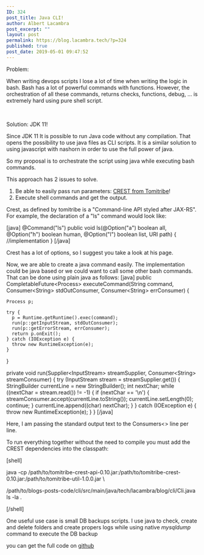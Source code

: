 ```yaml
---
ID: 324
post_title: Java CLI!
author: Albert Lacambra
post_excerpt: ""
layout: post
permalink: https://blog.lacambra.tech/?p=324
published: true
post_date: 2019-05-01 09:47:52
---
```

Problem:

When writing devops scripts I lose a lot of time when writing the logic in bash. Bash has a lot of powerful commands with functions. However, the orchestration of all these commands, returns checks, functions, debug, ... is extremely hard using pure shell script.

&nbsp;

Solution: JDK 11!

Since JDK 11 It is possible to run Java code without any compilation. That opens the possibility to use java files as CLI scripts. It is a similar solution to using javascript with nashorn in order to use the full power of java.

So my proposal is to orchestrate the script using java while executing bash commands.

This approach has 2 issues to solve.
<ol>
 	<li>Be able to easily pass run parameters: <a href="https://github.com/tomitribe/crest">CREST from Tomitribe</a>!</li>
 	<li>Execute shell commands and get the output.</li>
</ol>


Crest, as defined by tomitribe is a "Command-line API styled after JAX-RS". For example, the declaration of a "ls" command would look like:

[java]
 @Command(&quot;ls&quot;)
  public void ls(@Option(&quot;a&quot;) boolean all, @Option(&quot;h&quot;) boolean human, @Option(&quot;l&quot;) boolean list, URI path) {
   //implementation
  }
[/java]

Crest has a lot of options, so I suggest you take a look at his page.

Now, we are able to create a java command easily. The implementation could be java based or we could want to call some other bash commands.
That can be done using plain java as follows:
[java]
public CompletableFuture&lt;Process&gt; executeCommand(String command, Consumer&lt;String&gt; stdOutConsumer, Consumer&lt;String&gt; errConsumer) {

    Process p;

    try {
      p = Runtime.getRuntime().exec(command);
      run(p::getInputStream, stdOutConsumer);
      run(p::getErrorStream, errConsumer);
      return p.onExit();
    } catch (IOException e) {
      throw new RuntimeException(e);
    }
  }

private void run(Supplier&lt;InputStream&gt; streamSupplier, Consumer&lt;String&gt; streamConsumer) {
    try (InputStream stream = streamSupplier.get()) {
      StringBuilder currentLine = new StringBuilder();
      int nextChar;
      while ((nextChar = stream.read()) != -1) {
        if (nextChar == '\n') {
          streamConsumer.accept(currentLine.toString());
          currentLine.setLength(0);
          continue;
        }
        currentLine.append((char) nextChar);
      }
    } catch (IOException e) {
      throw new RuntimeException(e);
    }
  }
[/java]

Here, I am passing the standard output text to the Consumers<> line per line. 

To run everything together without the need to compile you must add the CREST dependencies into the classpath:

[shell]

java -cp /path/to/tomitribe-crest-api-0.10.jar:/path/to/tomitribe-crest-0.10.jar:/path/to/tomitribe-util-1.0.0.jar \

/path/to/blogs-posts-code/cli/src/main/java/tech/lacambra/blog/cli/Cli.java ls -la .

[/shell]

One useful use case is small DB backups scripts. I use java to check, create and delete folders and create propers logs while using native <em>mysqldump</em> command to execute the DB backup

you can get the full code on <a href="https://github.com/alacambra/blogs-posts-code/blob/master/cli/src/main/java/tech/lacambra/blog/cli/Cli.java">github</a>